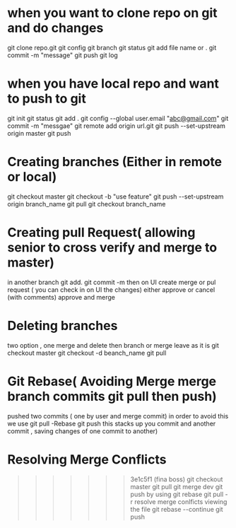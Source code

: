 # when you want to clone repo on git and do changes
git clone repo.git
git config 
git branch 
git status 
git add file name or .
git commit -m "message"
git push 
git log
# when you have local repo and want to push to git 
git init
git status
git add .
git config --global user.email "abc@gmail.com"
git commit -m "messgae"
git remote add origin url.git
git push --set-upstream origin master
git push 

# Creating branches (Either in remote or local)
git checkout master
git checkout -b "use feature"
git push --set-upstream origin branch_name
git pull 
git checkout branch_name

# Creating pull Request( allowing senior to cross verify and merge to master)
in another branch 
git add. git commit -m
then on UI
create merge or pul request ( you can check in on UI the changes)
either approve or cancel (with comments)
approve and merge

# Deleting branches
two option , one merge and delete then branch or merge leave as it is
git checkout master
git checkout -d beanch_name
git pull

# Git Rebase( Avoiding Merge merge branch commits git pull then push)
pushed two commits ( one by user and merge commit)
in order to avoid this we use
git pull -Rebase
git push
this stacks up you commit and another commit , saving changes of one commit to another)

# Resolving Merge Conflicts 
>>>>>>> 3e1c5f1 (fina boss)
git checkout master 
git pull 
git merge dev
git push
        by using git rebase
git pull -r 
resolve merge conlficts viewing the file
git rebase --continue 
git push 
